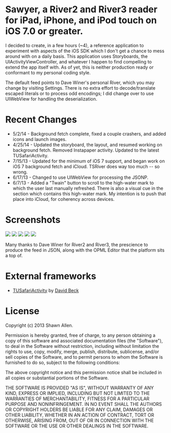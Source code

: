 Sawyer, a River2 and River3 reader for iPad, iPhone, and iPod touch on iOS 7.0 or greater.
===================

I decided to create, in a few hours (~4), a reference application to experiment with aspects of the iOS SDK which I don't get a chance to mess around with on a daily basis.  This application uses Storyboards, the UIActivityViewController, and whatever I happen to find compelling to extend the app itself with.  As of yet, this is neither production ready or conformant to my personal coding style.

The default feed points to Dave Winer's personal River, which you may change by visiting Settings.  There is no extra effort to decode/translate escaped literals or to process odd encodings; I did change over to use UIWebView for handling the deserialization.

Recent Changes
========

* 5/2/14 - Background fetch complete, fixed a couple crashers, and added icons and launch images.
* 4/25/14 - Updated the storyboard, the layout, and resumed working on background fetch.  Removed Instapaper activity.  Updated to the latest TUSafariActivity.
* 7/15/13 - Updated for the minimum of iOS 7 support, and began work on iOS 7 background fetch and iCloud.  TSRiver does way too much -- so wrong.
* 6/17/13 - Changed to use UIWebView for processing the JSONP.
* 6/7/13 - Added a "Twain" button to scroll to the high-water mark to which the user last manually refreshed.  There is also a visual cue in the section which contains this high-water mark.  My intention is to push that place into iCloud, for coherency across devices.

Screenshots
========

![](https://raw.github.com/shawnallen/sawyer/master/images/sawyer.png)
![](https://raw.github.com/shawnallen/sawyer/master/images/item.png)
![](https://raw.github.com/shawnallen/sawyer/master/images/safari.png)
![](https://raw.github.com/shawnallen/sawyer/master/images/sawyer~ipad.png)
![](https://raw.github.com/shawnallen/sawyer/master/images/safari~ipad.png)

Many thanks to Dave Winer for River2 and River3, the prescience to produce the feed in JSON, along with the OPML Editor that the platform sits a top of.

External frameworks
=========================

* [TUSafariActivity](https://github.com/davbeck/TUSafariActivity) by [David Beck](https://github.com/davbeck)

License
=======

Copyright (c) 2013 Shawn Allen.

Permission is hereby granted, free of charge, to any person obtaining a copy of this software and associated documentation files (the "Software"), to deal in the Software without restriction, including without limitation the rights to use, copy, modify, merge, publish, distribute, sublicense, and/or sell copies of the Software, and to permit persons to whom the Software is furnished to do so, subject to the following conditions:

The above copyright notice and this permission notice shall be included in all copies or substantial portions of the Software.

THE SOFTWARE IS PROVIDED "AS IS", WITHOUT WARRANTY OF ANY KIND, EXPRESS OR IMPLIED, INCLUDING BUT NOT LIMITED TO THE WARRANTIES OF MERCHANTABILITY, FITNESS FOR A PARTICULAR PURPOSE AND NONINFRINGEMENT. IN NO EVENT SHALL THE AUTHORS OR COPYRIGHT HOLDERS BE LIABLE FOR ANY CLAIM, DAMAGES OR OTHER LIABILITY, WHETHER IN AN ACTION OF CONTRACT, TORT OR OTHERWISE, ARISING FROM, OUT OF OR IN CONNECTION WITH THE SOFTWARE OR THE USE OR OTHER DEALINGS IN THE SOFTWARE.

